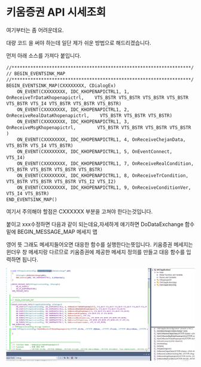 # 키움증권 API 시세조회

여기부터는 좀 어려운데요.

대량 코드 을 써야 하는데 일단 제가 쉬운 방법으로 해드리겠습니다.

먼저 아래 소스를 가져다 붙입니다.

```
//*******************************************************************/
// BEGIN_EVENTSINK_MAP
//*******************************************************************/
BEGIN_EVENTSINK_MAP(CXXXXXXXX, CDialogEx)
    ON_EVENT(CXXXXXXXX, IDC_KHOPENAPICTRL1, 1, OnReceiveTrDataKhopenapictrl,    VTS_BSTR VTS_BSTR VTS_BSTR VTS_BSTR VTS_BSTR VTS_I4 VTS_BSTR VTS_BSTR VTS_BSTR)
    ON_EVENT(CXXXXXXXX, IDC_KHOPENAPICTRL1, 2, OnReceiveRealDataKhopenapictrl,    VTS_BSTR VTS_BSTR VTS_BSTR)
    ON_EVENT(CXXXXXXXX, IDC_KHOPENAPICTRL1, 3, OnReceiveMsgKhopenapictrl,        VTS_BSTR VTS_BSTR VTS_BSTR VTS_BSTR )
    ON_EVENT(CXXXXXXXX, IDC_KHOPENAPICTRL1, 4, OnReceiveChejanData,                VTS_BSTR VTS_I4 VTS_BSTR)
    ON_EVENT(CXXXXXXXX, IDC_KHOPENAPICTRL1, 5, OnEventConnect,                    VTS_I4)
    ON_EVENT(CXXXXXXXX, IDC_KHOPENAPICTRL1, 7, OnReceiveRealCondition,            VTS_BSTR VTS_BSTR VTS_BSTR VTS_BSTR)
    ON_EVENT(CXXXXXXXX, IDC_KHOPENAPICTRL1, 8, OnReceiveTrCondition,            VTS_BSTR VTS_BSTR VTS_BSTR VTS_I2 VTS_I2)
    ON_EVENT(CXXXXXXXX, IDC_KHOPENAPICTRL1, 9, OnReceiveConditionVer,            VTS_I4 VTS_BSTR)
END_EVENTSINK_MAP()
```

여기서 주의해야 할점은 CXXXXXX 부분을 고쳐야 한다는것입니다.

붙이고 xxx수정하면 다음과 같이 되는데요,자세하게 얘기하면 DoDataExchange 함수 밑에 BEGIN\_MESSAGE\_MAP  메세지 맵

영어 뜻 그래도 메세지들어오면 대응한 함수를 실행한다는뜻입니다. 키움증권 메세지는 윈더우 창 메세지랑 다르므로 키움증권에 제공한 메세지 정의를 만들고 대응 함수를 입력하면 됩니다.

![](/assets/import41.png)



